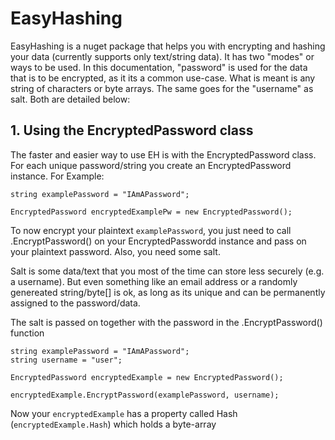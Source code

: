 # EasyHashing
EasyHashing is a nuget package that helps you with encrypting and hashing your data (currently supports only text/string data).
It has two "modes" or ways to be used. In this documentation, "password" is used for the data that is to be encrypted, as it its a common use-case. What is meant is any string of characters or byte arrays. The same goes for the "username" as salt. Both are detailed below:

## 1. Using the EncryptedPassword class
The faster and easier way to use EH is with the EncryptedPassword class. For each unique password/string you create an EncryptedPassword instance.
For Example:
```
string examplePassword = "IAmAPassword";

EncryptedPassword encryptedExamplePw = new EncryptedPassword();
```
To now encrypt your plaintext ```examplePassword```, you just need to call .EncryptPassword() on your EncryptedPasswordd instance and pass on your plaintext password. 
Also, you need some salt. 

Salt is some data/text that you most of the time can store less securely (e.g. a username). 
But even something like an email address or a randomly genereated string/byte[] is ok, as long as its unique and can be permanently assigned to the password/data. 

The salt is passed on together with the password in the .EncryptPassword() function


```
string examplePassword = "IAmAPassword";
string username = "user";

EncryptedPassword encryptedExample = new EncryptedPassword();

encryptedExample.EncryptPassword(examplePassword, username);
```

Now your ```encryptedExample``` has a property called Hash (```encryptedExample.Hash```) which holds a byte-array